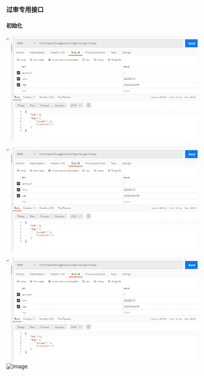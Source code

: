 ### 过审专用接口

#### 初始化

 ![image](https://github.com/Dosen2017/IOSreview/raw/master/initApp.png?raw=true)

 ![image](https://github.com/Dosen2017/IOSreview/blob/master/initApp.png)

 ![image](https://github.com/Dosen2017/IOSreview/blob/master/initApp.png?raw=true)
 ![image](http://avatar.csdn.net/D/6/7/1_qq_21376985.jpg)


